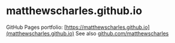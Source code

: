 # matthewscharles.github.io

GitHub Pages portfolio: [https://matthewscharles.github.io](matthewscharles.github.io)
See also [github.com/matthewscharles](https://github.com/matthewscharles)
